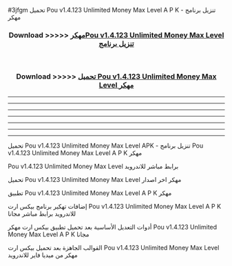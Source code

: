 #3jfgm تحميل Pou v1.4.123 Unlimited Money Max Level  A P K - تنزيل برنامج مهكر



<div align="center">
<h3>Download >>>>> <a href="https://runaway1.web.app/?sq=Pou v1.4.123 Unlimited Money Max Level ">مهكرPou v1.4.123 Unlimited Money Max Level  تنزيل برنامج</a></h3><br>

<h3>Download >>>>> <a href="https://runaway1.web.app/?sq=Pou v1.4.123 Unlimited Money Max Level ">تحميل Pou v1.4.123 Unlimited Money Max Level  مهكر</a></h3>
</div>


----------------------------------------------------------

----------------------------------------------------------

----------------------------------------------------------

----------------------------------------------------------

----------------------------------------------------------

----------------------------------------------------------

----------------------------------------------------------

تحميل Pou v1.4.123 Unlimited Money Max Level  APK - تنزيل برنامج Pou v1.4.123 Unlimited Money Max Level  A P K مهكر

Pou v1.4.123 Unlimited Money Max Level  برابط مباشر للاندرويد

تحميل Pou v1.4.123 Unlimited Money Max Level  مهكر اخر اصدار

تطبيق Pou v1.4.123 Unlimited Money Max Level  A P K مهكر

إضافات تهكير برنامج بيكس ارت Pou v1.4.123 Unlimited Money Max Level  A P K للاندرويد برابط مباشر مجانا

أدوات التعديل الأساسية بعد تحميل تطبيق بيكس ارت مهكر Pou v1.4.123 Unlimited Money Max Level  A P K مجانا

القوالب الجاهزة بعد تحميل بيكس ارت Pou v1.4.123 Unlimited Money Max Level  مهكر من ميديا فاير للاندرويد


